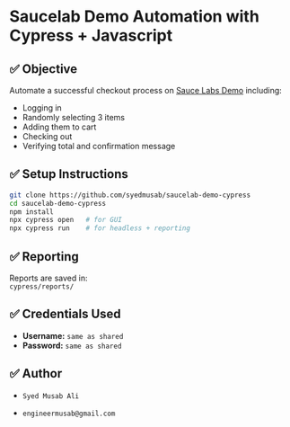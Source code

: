 # Saucelab Demo Automation with Cypress + Javascript

## ✅ Objective
Automate a successful checkout process on [Sauce Labs Demo](https://www.saucedemo.com/) including:
- Logging in
- Randomly selecting 3 items
- Adding them to cart
- Checking out
- Verifying total and confirmation message

## ✅ Setup Instructions
```bash
git clone https://github.com/syedmusab/saucelab-demo-cypress
cd saucelab-demo-cypress
npm install
npx cypress open   # for GUI
npx cypress run    # for headless + reporting
```

## ✅ Reporting
Reports are saved in:  
`cypress/reports/`

## ✅ Credentials Used
- **Username:** `same as shared`
- **Password:** `same as shared`

## ✅ Author
- `Syed Musab Ali`

- `engineermusab@gmail.com`